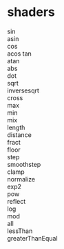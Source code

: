 # shaders
sin  
asin  
cos  
acos
tan  
atan  
abs  
dot  
sqrt  
inversesqrt  
cross  
max  
min  
mix  
length  
distance  
fract  
floor  
step  
smoothstep  
clamp  
normalize  
exp2  
pow  
reflect  
log  
mod  
all  
lessThan  
greaterThanEqual  
